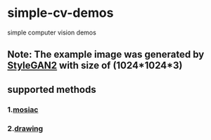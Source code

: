 # simple-cv-demos
 simple computer vision demos

## Note: The example image was generated by [StyleGAN2](https://github.com/NVlabs/stylegan2) with size of (1024\*1024\*3)

## supported methods

### 1.[mosiac](./docs/mosiac.md)

### 2.[drawing](./docs/drawing.md)
